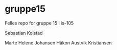 # gruppe15
Felles repo for gruppe 15 i is-105


Sebastian Kolstad

Marte Helene Johansen 
Håkon Austvik Kristiansen
